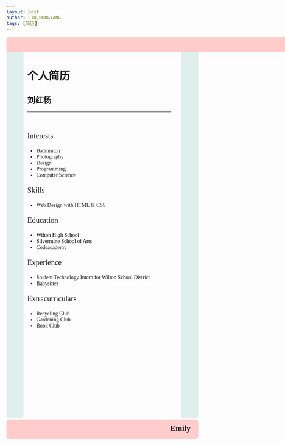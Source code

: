 ```yaml
---
layout: post
author: LIU,HONGYANG
tags: [简历]
---
```






<style>
  :root{}
div {
  border-radius: 5px;
}
#header {
  height: 40px;
  width: 100%;
  background-color: #ffcccc;
  position: fixed;
  z-index: 1;
}
#title {
  margin-left: 3%;
}
#footer {
  height: 50px;
  width: 100%;
  background-color: #ffcccc;
  clear: both;
  position: relative;
}
.left {
  height: 1000px;
  width: 45px;
  background-color: #e0eeee;
  float: left;
  position: fixed;
}
.right {
  height: 1000px;
  width: 45px;
  background-color: #e0eeee;
  float: right;
  position: inherit;
}
.stuff {
  display: inline-block;
  margin-top: 6px;
  margin-left: 55px;
  width: 75%;
  height: 1000px;
}
p,
li {
  font-family: 'Cormorant Garamond';
}
.head {
  font-size: 20px;
}
#name {
  font-family: Sacramento;
  float: right;
  margin-top: 10px;
  margin-right: 4%;
}
a {
  color: black;
  text-decoration: none;
}
</style>








<div id="header"></div>
<div class="left"></div>
<div class="stuff">
  <br><br>
  <h1>个人简历</h1>
  <h2>刘红杨</h2>
  <hr />
  <br>
  <p class="head">Interests</p>
  <ul>
    <li>Badminton</li>
    <li>Photography</li>
    <li>Design</li>
    <li>Programming</li>
    <li>Computer Science</li>
  </ul>
  <p class="head">Skills</p>
  <ul>
    <li>Web Design with HTML & CSS</li>
  </ul>
  <p class="head">Education</p>
  <ul>
    <a href="http://www.wiltonhighschool.org/pages/Wilton_High_School">
      <li>Wilton High School</li>
    </a>
    <!--Link-->
    <a href="https://www.silvermineart.org/">
      <li>Silvermine School of Arts</li>
    </a>
    <li>Codeacademy</li>
  </ul>
  <p class="head">Experience</p>
  <ul>
    <li>Student Technology Intern for Wilton School District</li>
    <li>Babysitter</li>
  </ul>
  <p class="head">Extracurriculars</p>
  <ul>
    <li>Recycling Club</li>
    <li>Gardening Club</li>
    <li>Book Club</li>
  </ul>
</div>
<div class="right"></div>
<div id="footer">
  <h2 id="name">Emily</h2></div>